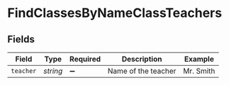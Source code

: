 # FindClassesByNameClassTeachers


## Fields

| Field               | Type                | Required            | Description         | Example             |
| ------------------- | ------------------- | ------------------- | ------------------- | ------------------- |
| `teacher`           | *string*            | :heavy_minus_sign:  | Name of the teacher | Mr. Smith           |